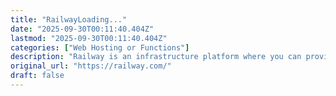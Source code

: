 ```yaml
---
title: "RailwayLoading..."
date: "2025-09-30T00:11:40.404Z"
lastmod: "2025-09-30T00:11:40.404Z"
categories: ["Web Hosting or Functions"]
description: "Railway is an infrastructure platform where you can provision infrastructure, develop with that infrastructure locally, and then deploy to the cloud."
original_url: "https://railway.com/"
draft: false
---
```

